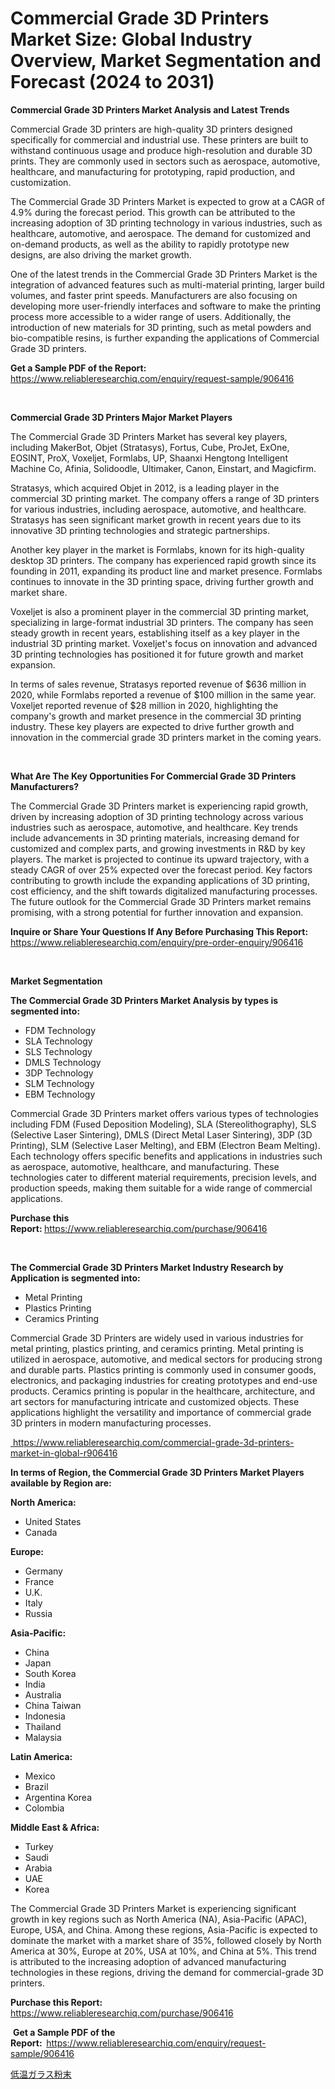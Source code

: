 <p><h1>Commercial Grade 3D Printers Market Size: Global Industry Overview, Market Segmentation and Forecast (2024 to 2031)</h1></p><p><strong>Commercial Grade 3D Printers Market Analysis and Latest Trends</strong></p>
<p><p>Commercial Grade 3D printers are high-quality 3D printers designed specifically for commercial and industrial use. These printers are built to withstand continuous usage and produce high-resolution and durable 3D prints. They are commonly used in sectors such as aerospace, automotive, healthcare, and manufacturing for prototyping, rapid production, and customization.</p><p>The Commercial Grade 3D Printers Market is expected to grow at a CAGR of 4.9% during the forecast period. This growth can be attributed to the increasing adoption of 3D printing technology in various industries, such as healthcare, automotive, and aerospace. The demand for customized and on-demand products, as well as the ability to rapidly prototype new designs, are also driving the market growth.</p><p>One of the latest trends in the Commercial Grade 3D Printers Market is the integration of advanced features such as multi-material printing, larger build volumes, and faster print speeds. Manufacturers are also focusing on developing more user-friendly interfaces and software to make the printing process more accessible to a wider range of users. Additionally, the introduction of new materials for 3D printing, such as metal powders and bio-compatible resins, is further expanding the applications of Commercial Grade 3D printers.</p></p>
<p><strong>Get a Sample PDF of the Report:&nbsp;</strong> <a href="https://www.reliableresearchiq.com/enquiry/request-sample/906416">https://www.reliableresearchiq.com/enquiry/request-sample/906416</a></p>
<p>&nbsp;</p>
<p><strong>Commercial Grade 3D Printers Major Market Players</strong></p>
<p><p>The Commercial Grade 3D Printers Market has several key players, including MakerBot, Objet (Stratasys), Fortus, Cube, ProJet, ExOne, EOSINT, ProX, Voxeljet, Formlabs, UP, Shaanxi Hengtong Intelligent Machine Co, Afinia, Solidoodle, Ultimaker, Canon, Einstart, and Magicfirm.</p><p>Stratasys, which acquired Objet in 2012, is a leading player in the commercial 3D printing market. The company offers a range of 3D printers for various industries, including aerospace, automotive, and healthcare. Stratasys has seen significant market growth in recent years due to its innovative 3D printing technologies and strategic partnerships.</p><p>Another key player in the market is Formlabs, known for its high-quality desktop 3D printers. The company has experienced rapid growth since its founding in 2011, expanding its product line and market presence. Formlabs continues to innovate in the 3D printing space, driving further growth and market share.</p><p>Voxeljet is also a prominent player in the commercial 3D printing market, specializing in large-format industrial 3D printers. The company has seen steady growth in recent years, establishing itself as a key player in the industrial 3D printing market. Voxeljet's focus on innovation and advanced 3D printing technologies has positioned it for future growth and market expansion.</p><p>In terms of sales revenue, Stratasys reported revenue of $636 million in 2020, while Formlabs reported a revenue of $100 million in the same year. Voxeljet reported revenue of $28 million in 2020, highlighting the company's growth and market presence in the commercial 3D printing industry. These key players are expected to drive further growth and innovation in the commercial grade 3D printers market in the coming years.</p></p>
<p>&nbsp;</p>
<p><strong>What Are The Key Opportunities For Commercial Grade 3D Printers Manufacturers?</strong></p>
<p><p>The Commercial Grade 3D Printers market is experiencing rapid growth, driven by increasing adoption of 3D printing technology across various industries such as aerospace, automotive, and healthcare. Key trends include advancements in 3D printing materials, increasing demand for customized and complex parts, and growing investments in R&D by key players. The market is projected to continue its upward trajectory, with a steady CAGR of over 25% expected over the forecast period. Key factors contributing to growth include the expanding applications of 3D printing, cost efficiency, and the shift towards digitalized manufacturing processes. The future outlook for the Commercial Grade 3D Printers market remains promising, with a strong potential for further innovation and expansion.</p></p>
<p><strong>Inquire or Share Your Questions If Any Before Purchasing This Report:</strong> <a href="https://www.reliableresearchiq.com/enquiry/pre-order-enquiry/906416">https://www.reliableresearchiq.com/enquiry/pre-order-enquiry/906416</a></p>
<p>&nbsp;</p>
<p><strong>Market Segmentation</strong></p>
<p><strong>The Commercial Grade 3D Printers Market Analysis by types is segmented into:</strong></p>
<p><ul><li>FDM Technology</li><li>SLA Technology</li><li>SLS Technology</li><li>DMLS Technology</li><li>3DP Technology</li><li>SLM Technology</li><li>EBM Technology</li></ul></p>
<p><p>Commercial Grade 3D Printers market offers various types of technologies including FDM (Fused Deposition Modeling), SLA (Stereolithography), SLS (Selective Laser Sintering), DMLS (Direct Metal Laser Sintering), 3DP (3D Printing), SLM (Selective Laser Melting), and EBM (Electron Beam Melting). Each technology offers specific benefits and applications in industries such as aerospace, automotive, healthcare, and manufacturing. These technologies cater to different material requirements, precision levels, and production speeds, making them suitable for a wide range of commercial applications.</p></p>
<p><strong>Purchase this Report:&nbsp;</strong><a href="https://www.reliableresearchiq.com/purchase/906416">https://www.reliableresearchiq.com/purchase/906416</a></p>
<p>&nbsp;</p>
<p><strong>The Commercial Grade 3D Printers Market Industry Research by Application is segmented into:</strong></p>
<p><ul><li>Metal Printing</li><li>Plastics Printing</li><li>Ceramics Printing</li></ul></p>
<p><p>Commercial Grade 3D Printers are widely used in various industries for metal printing, plastics printing, and ceramics printing. Metal printing is utilized in aerospace, automotive, and medical sectors for producing strong and durable parts. Plastics printing is commonly used in consumer goods, electronics, and packaging industries for creating prototypes and end-use products. Ceramics printing is popular in the healthcare, architecture, and art sectors for manufacturing intricate and customized objects. These applications highlight the versatility and importance of commercial grade 3D printers in modern manufacturing processes.</p></p>
<p><a href="https://www.reliableresearchiq.com/commercial-grade-3d-printers-market-in-global-r906416">&nbsp;https://www.reliableresearchiq.com/commercial-grade-3d-printers-market-in-global-r906416</a></p>
<p><strong>In terms of Region, the Commercial Grade 3D Printers Market Players available by Region are:</strong></p>
<p>
    <p> <strong> North America: </strong>
        <ul>
            <li>United States</li>
            <li>Canada</li>
        </ul>
        </p> 
    <p> <strong> Europe: </strong>
        <ul>
            <li>Germany</li>
            <li>France</li>
            <li>U.K.</li>
            <li>Italy</li>
            <li>Russia</li>
        </ul>
        </p> 
    <p> <strong> Asia-Pacific: </strong>
        <ul>
            <li>China</li>
            <li>Japan</li>
            <li>South Korea</li>
            <li>India</li>
            <li>Australia</li>
            <li>China Taiwan</li>
            <li>Indonesia</li>
            <li>Thailand</li>
            <li>Malaysia</li>
        </ul>
        </p> 
    <p> <strong> Latin America: </strong>
        <ul>
            <li>Mexico</li>
            <li>Brazil</li>
            <li>Argentina Korea</li>
            <li>Colombia</li>
        </ul>
        </p> 
    <p> <strong> Middle East & Africa: </strong>
        <ul>
            <li>Turkey</li>
            <li>Saudi</li>
            <li>Arabia</li>
            <li>UAE</li>
            <li>Korea</li>
        </ul>
    </p>
    </p>
<p><p>The Commercial Grade 3D Printers Market is experiencing significant growth in key regions such as North America (NA), Asia-Pacific (APAC), Europe, USA, and China. Among these regions, Asia-Pacific is expected to dominate the market with a market share of 35%, followed closely by North America at 30%, Europe at 20%, USA at 10%, and China at 5%. This trend is attributed to the increasing adoption of advanced manufacturing technologies in these regions, driving the demand for commercial-grade 3D printers.</p></p>
<p><strong>Purchase this Report: </strong><a href="https://www.reliableresearchiq.com/purchase/906416">https://www.reliableresearchiq.com/purchase/906416</a></p>
<p>&nbsp;<strong>Get a Sample PDF of the Report:&nbsp;&nbsp;</strong><a href="https://www.reliableresearchiq.com/enquiry/request-sample/906416">https://www.reliableresearchiq.com/enquiry/request-sample/906416</a></p>
<p><strong></strong></p>
<p><p><a href="https://medium.com/@alyle7648/%E3%82%B0%E3%83%AD%E3%83%BC%E3%83%90%E3%83%AB%E4%BD%8E%E6%B8%A9%E3%82%AC%E3%83%A9%E3%82%B9%E7%B2%89%E6%9C%AB%E5%B8%82%E5%A0%B4%E3%82%BB%E3%82%AF%E3%82%BF%E3%83%BC-2024%E5%B9%B4-2031%E5%B9%B4-%E5%B8%82%E5%A0%B4%E3%83%A1%E3%83%88%E3%83%AA%E3%82%AF%E3%82%B9%E3%81%A8%E5%B8%82%E5%A0%B4%E6%88%A6%E7%95%A5%E7%9A%84insights-3edda3a387be">低温ガラス粉末</a></p></p>